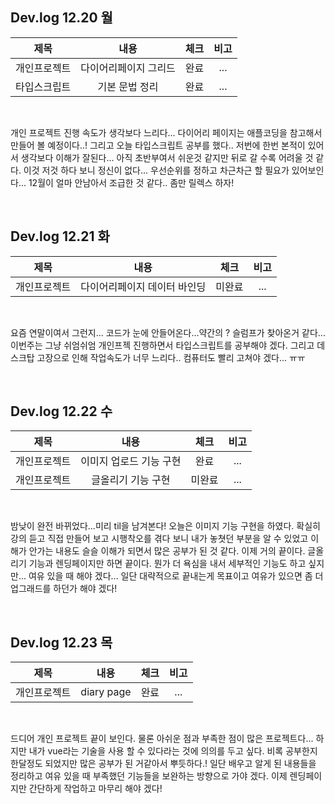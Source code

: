 ## Dev.log 12.20 월

  |제목|내용|체크|비고|
|:------:|:------:|:------:|:------:|
|개인프로젝트|다이어리페이지 그리드|완료|...|
|타입스크립트|기본 문법 정리|완료|...|

<br />

개인 프로젝트 진행 속도가 생각보다 느리다... 다이어리 페이지는 애플코딩을 참고해서 만들어 볼 예정이다..! 그리고 오늘 타입스크립트 공부를 했다.. 저번에 한번 본적이 있어서 생각보다 이해가 잘된다... 아직 초반부여서 쉬운것 같지만 뒤로 갈 수록 어려울 것 같다. 이것 저것 하다 보니 정신이 없다... 우선순위를 정하고 차근차근 할 필요가 있어보인다... 12월이 얼마 안남아서 조급한 것 같다.. 좀만 릴렉스 하자!

<br />

## Dev.log 12.21 화

  |제목|내용|체크|비고|
|:------:|:------:|:------:|:------:|
|개인프로젝트|다이어리페이지 데이터 바인딩|미완료|...|

<br />

요즘 연말이여서 그런지... 코드가 눈에 안들어온다...약간의 ? 슬럼프가 찾아온거 같다... 이번주는 그냥 쉬엄쉬엄 개인프젝 진행하면서 타입스크립트를 공부해야 겠다. 그리고 데스크탑 고장으로 인해 작업속도가 너무 느리다.. 컴퓨터도 빨리 고쳐야 겠다... ㅠㅠ

<br />

## Dev.log 12.22 수

  |제목|내용|체크|비고|
|:------:|:------:|:------:|:------:|
|개인프로젝트|이미지 업로드 기능 구현|완료|...|
|개인프로젝트|글올리기 기능 구현|미완료|...|

<br />

밤낮이 완전 바뀌었다...미리 til을 남겨본다! 오늘은 이미지 기능 구현을 하였다. 확실히 강의 듣고 직접 만들어 보고 시행착오를 겪다 보니 내가 놓쳣던 부분을 알 수 있었고 이해가 안가는 내용도 슬슬 이해가 되면서 많은 공부가 된 것 같다. 이제 거의 끝이다. 글올리기 기능과 렌딩페이지만 하면 끝이다. 뭔가 더 욕심을 내서 세부적인 기능도 하고 싶지만... 여유 있을 때 해야 겠다... 일단 대략적으로 끝내는게 목표이고 여유가 있으면 좀 더 업그래드를 하던가 해야 겠다! 

<br />

## Dev.log 12.23 목

  |제목|내용|체크|비고|
|:------:|:------:|:------:|:------:|
|개인프로젝트|diary page|완료|...|


<br />

드디어 개인 프로젝트 끝이 보인다. 물론 아쉬운 점과 부족한 점이 많은 프로젝트다... 하지만 내가 vue라는 기술을 사용 할 수 있다라는 것에 의의를 두고 싶다. 비록 공부한지 한달정도 되었지만 많은 공부가 된 거같아서 뿌듯하다.! 일단 배우고 알게 된 내용들을 정리하고 여유 있을 때 부족했던 기능들을 보완하는 방향으로 가야 겠다. 이제 렌딩페이지만 간단하게 작업하고 마무리 해야 겠다!

<br />